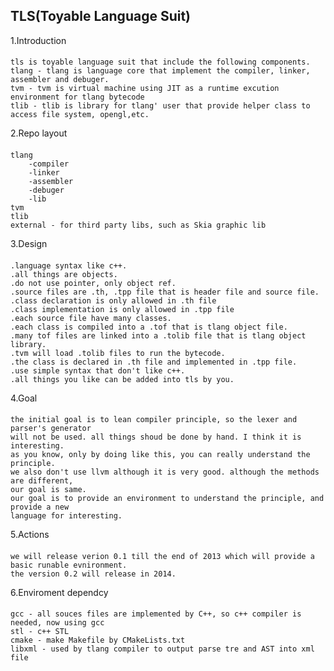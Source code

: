 TLS(Toyable Language Suit)
----
1.Introduction
####
	tls is toyable language suit that include the following components.
	tlang - tlang is language core that implement the compiler, linker, assembler and debuger.
	tvm - tvm is virtual machine using JIT as a runtime excution environment for tlang bytecode
	tlib - tlib is library for tlang' user that provide helper class to access file system, opengl,etc.
2.Repo layout
####
    tlang
		-compiler
		-linker
		-assembler
		-debuger
		-lib
	tvm
	tlib
	external - for third party libs, such as Skia graphic lib
3.Design
####
	.language syntax like c++.
	.all things are objects.
	.do not use pointer, only object ref.
	.source files are .th, .tpp file that is header file and source file.
	.class declaration is only allowed in .th file
	.class implementation is only allowed in .tpp file
	.each source file have many classes.
	.each class is compiled into a .tof that is tlang object file.
	.many tof files are linked into a .tolib file that is tlang object library.
	.tvm will load .tolib files to run the bytecode.
	.the class is declared in .th file and implemented in .tpp file.
	.use simple syntax that don't like c++.
	.all things you like can be added into tls by you.
4.Goal
####
	the initial goal is to lean compiler principle, so the lexer and parser's generator
	will not be used. all things shoud be done by hand. I think it is interesting.
	as you know, only by doing like this, you can really understand the principle.
	we also don't use llvm although it is very good. although the methods are different,
	our goal is same.
	our goal is to provide an environment to understand the principle, and provide a new
	language for interesting.
5.Actions
####
	we will release verion 0.1 till the end of 2013 which will provide a basic runable evnironment.
	the version 0.2 will release in 2014.
6.Enviroment dependcy
####
	gcc - all souces files are implemented by C++, so c++ compiler is needed, now using gcc
	stl	- c++ STL	
	cmake - make Makefile by CMakeLists.txt
	libxml - used by tlang compiler to output parse tre and AST into xml file
	
